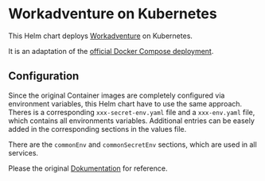 # Workadventure on Kubernetes

This Helm chart deploys [Workadventure](https://github.com/workadventure/workadventure) on Kubernetes.

It is an adaptation of the [official Docker Compose deployment](https://github.com/workadventure/workadventure/tree/master/contrib/docker).

## Configuration

Since the original Container images are completely configured via environment variables, this Helm chart have to use the same approach. Theres is a corresponding `xxx-secret-env.yaml` file and a `xxx-env.yaml` file, which contains all environments variables. Additional entries can be easely added in the corresponding sections in the values file.

There are the `commonEnv` and `commonSecretEnv` sections, which are used in all services.

Please the original [Dokumentation](https://github.com/workadventure/workadventure/blob/master/contrib/docker/docker-compose.prod.yaml) for reference.
